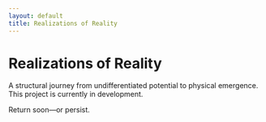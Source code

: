 ```yaml
---
layout: default
title: Realizations of Reality
---
```


# Realizations of Reality

A structural journey from undifferentiated potential to physical emergence.  
This project is currently in development.

Return soon—or persist.


